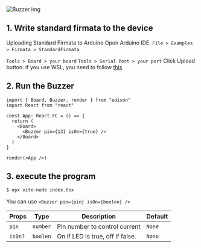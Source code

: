 
![Buzzer img](/img/Buzzer.svg)

## 1. Write standard firmata to the device
Uploading Standard Firmata to Arduino
Open Arduino IDE.
`File > Examples > Firmata > StandardFirmata`.

`Tools > Board > your board`
`Tools > Serial Port > your port`
Click Upload button. if you use WSL, you need to follow [this](/docs/Getting%20Started/How%20to%20WSL.md)


## 2. Run the Buzzer

```tsx title="index.tsx"
import { Board, Buzzer. render } from "edison"
import React from "react"

const App: React.FC = () => {
  return (
    <Board>
      <Buzzer pin={13} isOn={true} />
    </Board>
  )
}

render(<App />)
```


## 3. execute the program
```bash
$ npx vite-node index.tsx 
```

You can use `<Buzzer pin={pin} isOn={boolen} />`

| Props | Type   | Description      | Default |
|-----------|--------|------------------|---------|
| `pin`      | `number`  | Pin number to control current     | `None` |
| `isOn?`      | `boolen`  | On if LED is true, off if false.    | `None` |


